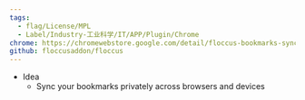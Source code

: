 ```yaml
---
tags:
  - flag/License/MPL
  - Label/Industry-工业科学/IT/APP/Plugin/Chrome
chrome: https://chromewebstore.google.com/detail/floccus-bookmarks-sync/fnaicdffflnofjppbagibeoednhnbjhg
github: floccusaddon/floccus
---
```


- Idea
    - Sync your bookmarks privately across browsers and devices
